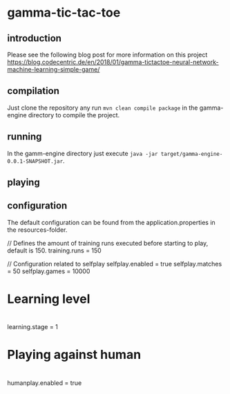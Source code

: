 # gamma-tic-tac-toe

## introduction

Please see the following blog post for more information on this project
https://blog.codecentric.de/en/2018/01/gamma-tictactoe-neural-network-machine-learning-simple-game/

## compilation

Just clone the repository any run `mvn clean compile package` in the gamma-engine directory to compile the project.

## running

In the gamm-engine directory just execute `java -jar target/gamma-engine-0.0.1-SNAPSHOT.jar`.

## playing

## configuration

The default configuration can be found from the application.properties in the resources-folder.

// Defines the amount of training runs executed before starting to play, default is 150.
training.runs = 150

// Configuration related to selfplay
selfplay.enabled = true
selfplay.matches = 50
selfplay.games = 10000

#
# Learning level
#

learning.stage = 1

#
# Playing against human
#

humanplay.enabled = true

